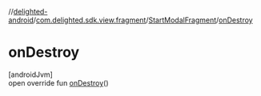 //[delighted-android](../../../index.md)/[com.delighted.sdk.view.fragment](../index.md)/[StartModalFragment](index.md)/[onDestroy](on-destroy.md)

# onDestroy

[androidJvm]\
open override fun [onDestroy](on-destroy.md)()
